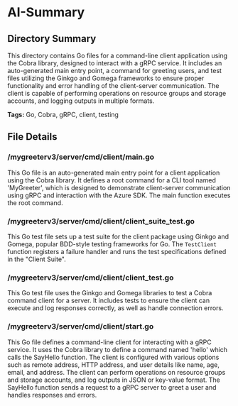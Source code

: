 # AI-Summary
## Directory Summary
This directory contains Go files for a command-line client application using the Cobra library, designed to interact with a gRPC service. It includes an auto-generated main entry point, a command for greeting users, and test files utilizing the Ginkgo and Gomega frameworks to ensure proper functionality and error handling of the client-server communication. The client is capable of performing operations on resource groups and storage accounts, and logging outputs in multiple formats.

**Tags:** Go, Cobra, gRPC, client, testing

## File Details
    
### /mygreeterv3/server/cmd/client/main.go
This Go file is an auto-generated main entry point for a client application using the Cobra library. It defines a root command for a CLI tool named 'MyGreeter', which is designed to demonstrate client-server communication using gRPC and interaction with the Azure SDK. The main function executes the root command.

### /mygreeterv3/server/cmd/client/client_suite_test.go
This Go test file sets up a test suite for the client package using Ginkgo and Gomega, popular BDD-style testing frameworks for Go. The `TestClient` function registers a failure handler and runs the test specifications defined in the "Client Suite".

### /mygreeterv3/server/cmd/client/client_test.go
This Go test file uses the Ginkgo and Gomega libraries to test a Cobra command client for a server. It includes tests to ensure the client can execute and log responses correctly, as well as handle connection errors.

### /mygreeterv3/server/cmd/client/start.go
This Go file defines a command-line client for interacting with a gRPC service. It uses the Cobra library to define a command named 'hello' which calls the SayHello function. The client is configured with various options such as remote address, HTTP address, and user details like name, age, email, and address. The client can perform operations on resource groups and storage accounts, and log outputs in JSON or key-value format. The SayHello function sends a request to a gRPC server to greet a user and handles responses and errors.
